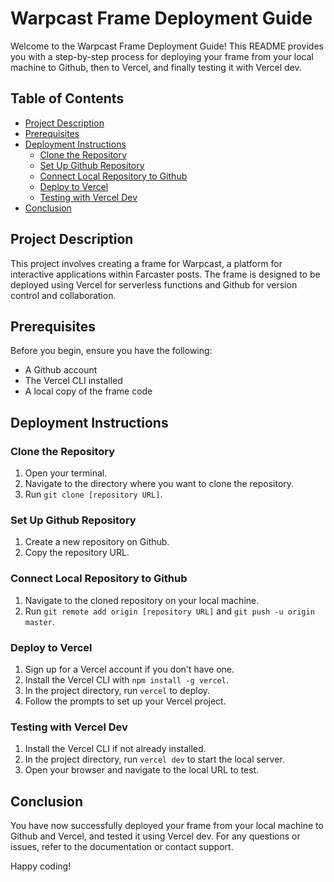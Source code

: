 # Warpcast Frame Deployment Guide

Welcome to the Warpcast Frame Deployment Guide! This README provides you with a step-by-step process for deploying your frame from your local machine to Github, then to Vercel, and finally testing it with Vercel dev.

## Table of Contents
- [Project Description](#project-description)
- [Prerequisites](#prerequisites)
- [Deployment Instructions](#deployment-instructions)
  - [Clone the Repository](#clone-the-repository)
  - [Set Up Github Repository](#set-up-github-repository)
  - [Connect Local Repository to Github](#connect-local-repository-to-github)
  - [Deploy to Vercel](#deploy-to-vercel)
  - [Testing with Vercel Dev](#testing-with-vercel-dev)
- [Conclusion](#conclusion)

## Project Description
This project involves creating a frame for Warpcast, a platform for interactive applications within Farcaster posts. The frame is designed to be deployed using Vercel for serverless functions and Github for version control and collaboration.

## Prerequisites
Before you begin, ensure you have the following:
- A Github account
- The Vercel CLI installed
- A local copy of the frame code

## Deployment Instructions

### Clone the Repository
1. Open your terminal.
2. Navigate to the directory where you want to clone the repository.
3. Run `git clone [repository URL]`.

### Set Up Github Repository
1. Create a new repository on Github.
2. Copy the repository URL.

### Connect Local Repository to Github
1. Navigate to the cloned repository on your local machine.
2. Run `git remote add origin [repository URL]` and `git push -u origin master`.

### Deploy to Vercel
1. Sign up for a Vercel account if you don't have one.
2. Install the Vercel CLI with `npm install -g vercel`.
3. In the project directory, run `vercel` to deploy.
4. Follow the prompts to set up your Vercel project.

### Testing with Vercel Dev
1. Install the Vercel CLI if not already installed.
2. In the project directory, run `vercel dev` to start the local server.
3. Open your browser and navigate to the local URL to test.

## Conclusion
You have now successfully deployed your frame from your local machine to Github and Vercel, and tested it using Vercel dev. For any questions or issues, refer to the documentation or contact support.

Happy coding!

